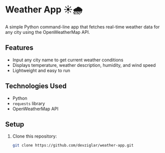 # Weather App ☀️🌧️

A simple Python command-line app that fetches real-time weather data for any city using the OpenWeatherMap API.

## Features
- Input any city name to get current weather conditions
- Displays temperature, weather description, humidity, and wind speed
- Lightweight and easy to run

## Technologies Used
- Python
- `requests` library
- OpenWeatherMap API

## Setup
1. Clone this repository:
   ```bash
   git clone https://github.com/devziglar/weather-app.git
